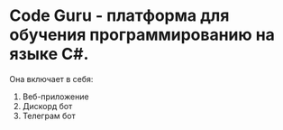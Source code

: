 # Code Guru - платформа для обучения программированию на языке C#. 
Она включает в себя:
1. Веб-приложение
2. Дискорд бот
3. Телеграм бот
